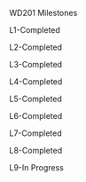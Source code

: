 WD201 Milestones

L1-Completed

L2-Completed

L3-Completed

L4-Completed

L5-Completed

L6-Completed

L7-Completed

L8-Completed

L9-In Progress
